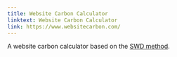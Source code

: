 ```yaml
---
title: Website Carbon Calculator
linktext: Website Carbon Calculator
link: https://www.websitecarbon.com/
---
```


A website carbon calculator based on the [SWD method](#sustainable-web-design-swd).